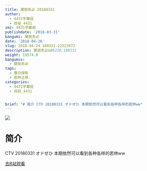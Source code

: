 ```yaml
---
title: 黛丽务必 20180331
author:
  - 4431字幕组
  - 叔叔_4431
zmz: 4431字幕组
publishdate: '2018-03-31'
bangumi: 黛丽务必
date: '2018-04-26'
slug: 2018-04-24-180331-22523972
description: 黛丽务必&#8226;180331
weight: 19574.0
bangumis:
  - 黛丽务必
tags:
  - 春日俊彰
  - 若林正恭
categories:
  - 4431字幕组
  - 叔叔_4431


brief: "# 简介 CTV 20180331 オドぜひ 本期依然可以看到各种各样的若林ww"
---
```

![](https://i.imgur.com/xv8MHEc.png)
# 简介  
CTV
20180331 オドぜひ
本期依然可以看到各种各样的若林ww  

[去B站观看](https://www.bilibili.com/video/av22523972/)
 
